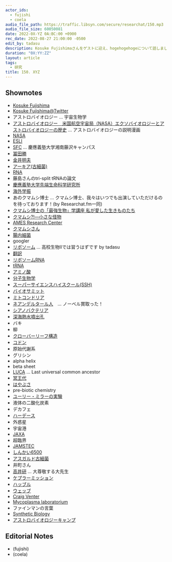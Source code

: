 ```yaml
---
actor_ids:
  - fujishi
  - coela
audio_file_path: https://traffic.libsyn.com/secure/researchat/150.mp3 
audio_file_size: 60050081
date: 2022-0X-YZ 0A:BC:00 +0900
rec_date: 2022-08-27 21:00:00 -0500
edit_by: tadasu
description: Kosuke Fujishimaさんをゲストに迎え、hogehogehogeについて話しました。
duration: "0X:YY:ZZ"
layout: article
tags:
  - 研究
title: 150. XYZ
---
```


## Shownotes
- [Kosuke Fujishima](http://www.elsi.jp/en/members/researchers/kfujishima/)
- [Kosuke Fujishima@Twitter](https://twitter.com/ELSI_Fujishima)
- アストロバイオロジー ... 宇宙生物学
- [アストロバイオロジー　米国航空宇宙局（NASA）エクソバイオロジーとアストロバイオロジーの歴史](https://astrobiology.nasa.gov/uploads/filer_public/02/c5/02c5c11f-046a-4607-a5f4-44377c3e74e4/issue7japanesefirstedition_elsi_med.pdf) ... アストロバイオロジーの説明漫画
- [NASA](https://www.nasa.gov/)
- [ESLI](https://www.elsi.jp/)
- [SFC](https://www.sfc.keio.ac.jp/) ... 慶應義塾大学湘南藤沢キャンパス
- [冨田勝](https://ja.wikipedia.org/wiki/%E5%86%A8%E7%94%B0%E5%8B%9D)
- [金井明夫](https://researchmap.jp/read0116105)
- [アーキア(古細菌)](https://ja.wikipedia.org/wiki/%E5%8F%A4%E7%B4%B0%E8%8F%8C)
- [RNA](https://en.wikipedia.org/wiki/RNA)
- 藤島さんのtri-split tRNAの論文
- [慶應義塾大学先端生命科学研究所](https://www.iab.keio.ac.jp/)
- [海外学振](https://www.jsps.go.jp/j-ab/)
- あのクマムシ博士 ... クマムシ博士、我々はいつでも出演していただけるのを待っております！(by Researchat.fm一同)
- [クマムシ博士の「最強生物」学講座 私が愛した生きものたち](https://www.amazon.co.jp/dp/4103347112)
- [クマムシ?!―小さな怪物](https://www.amazon.co.jp/dp/4000074628/)
- [AMES Research Center](https://www.nasa.gov/ames)
- [クマムシさん](http://www.kumamushisan.net/about.html)
- [腸内細菌](https://ja.wikipedia.org/wiki/%E8%85%B8%E5%86%85%E7%B4%B0%E8%8F%8C)
- googler
- [リボソーム](https://ja.wikipedia.org/wiki/%E3%83%AA%E3%83%9C%E3%82%BD%E3%83%BC%E3%83%A0) ... 高校生物IIでは習うはずです by tadasu
- [翻訳](https://ja.wikipedia.org/wiki/%E7%BF%BB%E8%A8%B3_(%E7%94%9F%E7%89%A9%E5%AD%A6))
- [リボソームRNA](https://ja.wikipedia.org/wiki/%E3%83%AA%E3%83%9C%E3%82%BD%E3%83%BC%E3%83%A0RNA)
- [tRNA](https://en.wikipedia.org/wiki/Transfer_RNA)
- [アミノ酸](https://ja.wikipedia.org/wiki/%E3%82%A2%E3%83%9F%E3%83%8E%E9%85%B8)
- [分子生物学](https://ja.wikipedia.org/wiki/%E5%88%86%E5%AD%90%E7%94%9F%E7%89%A9%E5%AD%A6)
- [スーパーサイエンスハイスクール(SSH)](https://www.jst.go.jp/cpse/ssh/ssh/public/about.html)
- [バイオサミット](https://www.bio-summit.org/)
- [ミトコンドリア](https://ja.wikipedia.org/wiki/%E3%83%9F%E3%83%88%E3%82%B3%E3%83%B3%E3%83%89%E3%83%AA%E3%82%A2)
- [ネアンデルタール人](https://ja.wikipedia.org/wiki/%E3%83%8D%E3%82%A2%E3%83%B3%E3%83%87%E3%83%AB%E3%82%BF%E3%83%BC%E3%83%AB%E4%BA%BA)　… ノーベル賞取った！
- [シアノバクテリア](http://photosynthesis.c.u-tokyo.ac.jp/cyano.html)
- [深海熱水噴出孔](https://ja.wikipedia.org/wiki/%E7%86%B1%E6%B0%B4%E5%99%B4%E5%87%BA%E5%AD%94)
- バキ
- 柳
- [クローバーリーフ構造](http://www.ach.ehime-u.ac.jp/bchem/RNAmodification2.html)
- [コドン](https://ja.wikipedia.org/wiki/%E3%82%B3%E3%83%89%E3%83%B3)
- 原始代謝系
- グリシン　　
- alpha helix
- beta sheet
- [LUCA](https://en.wikipedia.org/wiki/Last_universal_common_ancestor) ... Last universal common ancestor
- [冥王代](https://ja.wikipedia.org/wiki/%E5%86%A5%E7%8E%8B%E4%BB%A3)
- [はやぶさ](https://www.isas.jaxa.jp/missions/spacecraft/past/hayabusa.html)
- pre-biotic chemistry
- [ユーリー・ミラーの実験](https://ja.wikipedia.org/wiki/%E3%83%A6%E3%83%BC%E3%83%AA%E3%83%BC-%E3%83%9F%E3%83%A9%E3%83%BC%E3%81%AE%E5%AE%9F%E9%A8%93)
- 液体の二酸化炭素
- デカフェ
- [ハーデース](https://ja.wikipedia.org/wiki/%E3%83%8F%E3%83%BC%E3%83%87%E3%83%BC%E3%82%B9)
- 外惑星
- 宇宙港
- [JAXA](https://global.jaxa.jp/)
- 超臨界
- [JAMSTEC](https://www.jamstec.go.jp/e/)
- [しんかい6500](https://www.jamstec.go.jp/shinkai6500/)
- [アスガルド古細菌](https://ja.wikipedia.org/wiki/%E3%82%A2%E3%82%B9%E3%82%AC%E3%83%AB%E3%83%89%E5%8F%A4%E7%B4%B0%E8%8F%8C)
- 井町さん
- [高井研](https://ja.wikipedia.org/wiki/%E9%AB%98%E4%BA%95%E7%A0%94) ... 大尊敬する大先生
- [ケプラーミッション](https://ja.wikipedia.org/wiki/%E3%82%B1%E3%83%97%E3%83%A9%E3%83%BC_(%E6%8E%A2%E6%9F%BB%E6%A9%9F))
- [ハッブル](https://ja.wikipedia.org/wiki/%E3%83%8F%E3%83%83%E3%83%96%E3%83%AB%E5%AE%87%E5%AE%99%E6%9C%9B%E9%81%A0%E9%8F%A1)
- [ウェッブ](https://ja.wikipedia.org/wiki/%E3%82%B8%E3%82%A7%E3%82%A4%E3%83%A0%E3%82%BA%E3%83%BB%E3%82%A6%E3%82%A7%E3%83%83%E3%83%96%E5%AE%87%E5%AE%99%E6%9C%9B%E9%81%A0%E9%8F%A1)
- [Craig Venter](https://www.jcvi.org/about/j-craig-venter)
- [Mycoplasma laboratorium](https://en.wikipedia.org/wiki/Mycoplasma_laboratorium)
- ファインマンの言葉
- [Synthetic Biology](https://en.wikipedia.org/wiki/Synthetic_biology)
- [アストロバイオロジーキャンプ](https://sites.google.com/view/keio-astrobiology-camp)


## Editorial Notes
- (fujishi)
- (coela)

